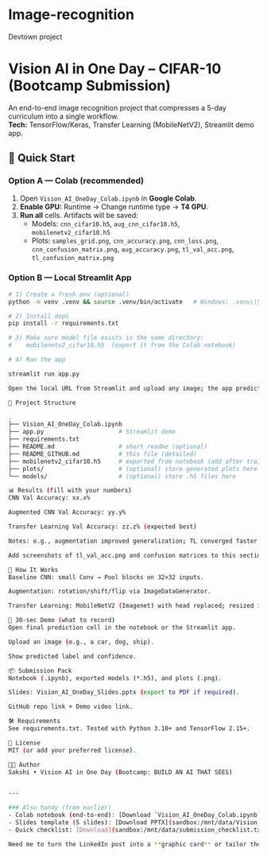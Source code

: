 # Image-recognition
Devtown project
# Vision AI in One Day – CIFAR-10 (Bootcamp Submission)

An end-to-end image recognition project that compresses a 5-day curriculum into a single workflow.  
**Tech:** TensorFlow/Keras, Transfer Learning (MobileNetV2), Streamlit demo app.

## 🚀 Quick Start
### Option A — Colab (recommended)
1. Open `Vision_AI_OneDay_Colab.ipynb` in **Google Colab**.
2. **Enable GPU:** Runtime → Change runtime type → **T4 GPU**.
3. **Run all** cells. Artifacts will be saved:
   - Models: `cnn_cifar10.h5`, `aug_cnn_cifar10.h5`, `mobilenetv2_cifar10.h5`
   - Plots: `samples_grid.png`, `cnn_accuracy.png`, `cnn_loss.png`, `cnn_confusion_matrix.png`, `aug_accuracy.png`, `tl_val_acc.png`, `tl_confusion_matrix.png`

### Option B — Local Streamlit App
```bash
# 1) Create a fresh env (optional)
python -m venv .venv && source .venv/bin/activate   # Windows: .venv\\Scripts\\activate

# 2) Install deps
pip install -r requirements.txt

# 3) Make sure model file exists in the same directory:
#    mobilenetv2_cifar10.h5  (export it from the Colab notebook)

# 4) Run the app

streamlit run app.py

Open the local URL from Streamlit and upload any image; the app predicts one of CIFAR-10 classes.

🧪 Project Structure

.
├── Vision_AI_OneDay_Colab.ipynb
├── app.py                     # Streamlit demo
├── requirements.txt
├── README.md                  # short readme (optional)
├── README_GITHUB.md           # this file (detailed)
├── mobilenetv2_cifar10.h5     # exported from notebook (add after training)
├── plots/                     # (optional) store generated plots here
└── models/                    # (optional) store .h5 files here

📊 Results (fill with your numbers)
CNN Val Accuracy: xx.x%

Augmented CNN Val Accuracy: yy.y%

Transfer Learning Val Accuracy: zz.z% (expected best)

Notes: e.g., augmentation improved generalization; TL converged faster.

Add screenshots of tl_val_acc.png and confusion matrices to this section.

🧩 How It Works
Baseline CNN: small Conv → Pool blocks on 32×32 inputs.

Augmentation: rotation/shift/flip via ImageDataGenerator.

Transfer Learning: MobileNetV2 (Imagenet) with head replaced; resized inputs to 96×96; optional fine-tuning of last ~30 layers.

🎥 30-sec Demo (what to record)
Open final prediction cell in the notebook or the Streamlit app.

Upload an image (e.g., a car, dog, ship).

Show predicted label and confidence.

📦 Submission Pack
Notebook (.ipynb), exported models (*.h5), and plots (.png).

Slides: Vision_AI_OneDay_Slides.pptx (export to PDF if required).

GitHub repo link + Demo video link.

🛠 Requirements
See requirements.txt. Tested with Python 3.10+ and TensorFlow 2.15+.

📄 License
MIT (or add your preferred license).

👩‍💻 Author
Sakshi • Vision AI in One Day (Bootcamp: BUILD AN AI THAT SEES)


---

### Also handy (from earlier)
- Colab notebook (end-to-end): [Download `Vision_AI_OneDay_Colab.ipynb`](sandbox:/mnt/data/Vision_AI_OneDay_Colab.ipynb)  
- Slides template (5 slides): [Download PPTX](sandbox:/mnt/data/Vision_AI_OneDay_Slides.pptx)  
- Quick checklist: [Download](sandbox:/mnt/data/submission_checklist.txt)

Need me to turn the LinkedIn post into a **graphic card** or tailor the README to your **actual metrics** once you run the notebook? ​:contentReference[oaicite:0]{index=0}​




